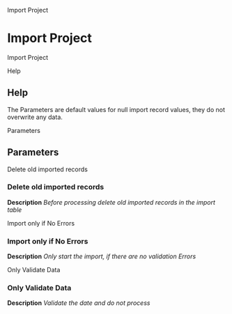 
Import Project
# Import Project


Import Project

Help
## Help

The Parameters are default values for null import record values, they do not overwrite any data.

Parameters
## Parameters


Delete old imported records
### Delete old imported records

**Description**
 *Before processing delete old imported records in the import table*

Import only if No Errors
### Import only if No Errors

**Description**
 *Only start the import, if there are no validation Errors*

Only Validate Data
### Only Validate Data

**Description**
 *Validate the date and do not process*

